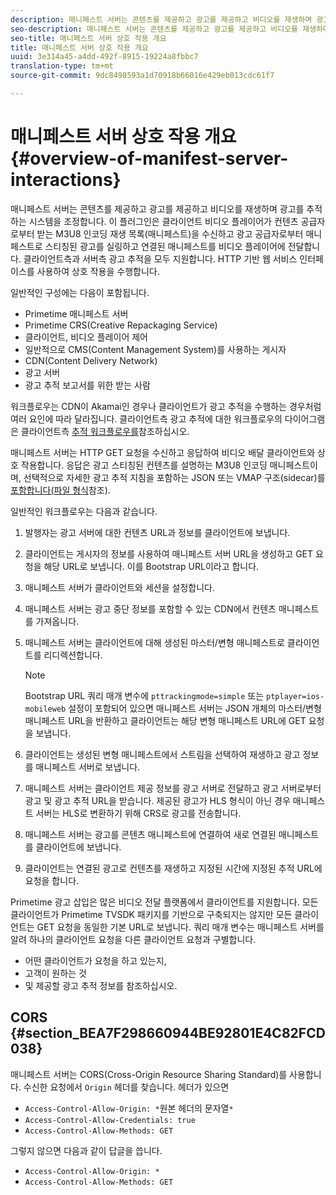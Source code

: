 ```yaml
---
description: 매니페스트 서버는 콘텐츠를 제공하고 광고를 제공하고 비디오를 재생하며 광고를 추적하는 시스템을 조정합니다. 이 플러그인은 클라이언트 비디오 플레이어가 컨텐츠 공급자로부터 받는 M3U8 인코딩 재생 목록(매니페스트)을 수신하고 광고 공급자로부터 매니페스트로 스티칭된 광고를 실링하고 연결된 매니페스트를 비디오 플레이어에 전달합니다. 클라이언트측과 서버측 광고 추적을 모두 지원합니다. HTTP 기반 웹 서비스 인터페이스를 사용하여 상호 작용을 수행합니다.
seo-description: 매니페스트 서버는 콘텐츠를 제공하고 광고를 제공하고 비디오를 재생하며 광고를 추적하는 시스템을 조정합니다. 이 플러그인은 클라이언트 비디오 플레이어가 컨텐츠 공급자로부터 받는 M3U8 인코딩 재생 목록(매니페스트)을 수신하고 광고 공급자로부터 매니페스트로 스티칭된 광고를 실링하고 연결된 매니페스트를 비디오 플레이어에 전달합니다. 클라이언트측과 서버측 광고 추적을 모두 지원합니다. HTTP 기반 웹 서비스 인터페이스를 사용하여 상호 작용을 수행합니다.
seo-title: 매니페스트 서버 상호 작용 개요
title: 매니페스트 서버 상호 작용 개요
uuid: 3e314a45-a4dd-492f-8915-19224a8fbbc7
translation-type: tm+mt
source-git-commit: 9dc8498593a1d70918b66016e429eb013cdc61f7

---
```



# 매니페스트 서버 상호 작용 개요 {#overview-of-manifest-server-interactions}

매니페스트 서버는 콘텐츠를 제공하고 광고를 제공하고 비디오를 재생하며 광고를 추적하는 시스템을 조정합니다. 이 플러그인은 클라이언트 비디오 플레이어가 컨텐츠 공급자로부터 받는 M3U8 인코딩 재생 목록(매니페스트)을 수신하고 광고 공급자로부터 매니페스트로 스티칭된 광고를 실링하고 연결된 매니페스트를 비디오 플레이어에 전달합니다. 클라이언트측과 서버측 광고 추적을 모두 지원합니다. HTTP 기반 웹 서비스 인터페이스를 사용하여 상호 작용을 수행합니다.

일반적인 구성에는 다음이 포함됩니다.

* Primetime 매니페스트 서버
* Primetime CRS(Creative Repackaging Service)
* 클라이언트, 비디오 플레이어 제어
* 일반적으로 CMS(Content Management System)를 사용하는 게시자
* CDN(Content Delivery Network)
* 광고 서버
* 광고 추적 보고서를 위한 받는 사람

워크플로우는 CDN이 Akamai인 경우나 클라이언트가 광고 추적을 수행하는 경우처럼 여러 요인에 따라 달라집니다. 클라이언트측 광고 추적에 대한 워크플로우의 다이어그램은 클라이언트측 [추적 워크플로우를](../msapi-topics/ms-at-effectiveness/notvsdk-csat-overview.md#section_cst_flow)참조하십시오.

매니페스트 서버는 HTTP GET 요청을 수신하고 응답하여 비디오 배달 클라이언트와 상호 작용합니다. 응답은 광고 스티칭된 컨텐츠를 설명하는 M3U8 인코딩 매니페스트이며, 선택적으로 자세한 광고 추적 지침을 포함하는 JSON 또는 VMAP 구조(sidecar)를 [포함합니다(파일 형식](../msapi-topics/ms-list-file-formats/ms-api-file-formats.md)참조).

일반적인 워크플로우는 다음과 같습니다.

1. 발행자는 광고 서버에 대한 컨텐츠 URL과 정보를 클라이언트에 보냅니다.
1. 클라이언트는 게시자의 정보를 사용하여 매니페스트 서버 URL을 생성하고 GET 요청을 해당 URL로 보냅니다. 이를 Bootstrap URL이라고 합니다.
1. 매니페스트 서버가 클라이언트와 세션을 설정합니다.
1. 매니페스트 서버는 광고 중단 정보를 포함할 수 있는 CDN에서 컨텐츠 매니페스트를 가져옵니다.
1. 매니페스트 서버는 클라이언트에 대해 생성된 마스터/변형 매니페스트로 클라이언트를 리디렉션합니다.

   >[!NOTE]
   >
   >Bootstrap URL 쿼리 매개 변수에 `pttrackingmode=simple` 또는 `ptplayer=ios-mobileweb` 설정이 포함되어 있으면 매니페스트 서버는 JSON 개체의 마스터/변형 매니페스트 URL을 반환하고 클라이언트는 해당 변형 매니페스트 URL에 GET 요청을 보냅니다.

1. 클라이언트는 생성된 변형 매니페스트에서 스트림을 선택하여 재생하고 광고 정보를 매니페스트 서버로 보냅니다.
1. 매니페스트 서버는 클라이언트 제공 정보를 광고 서버로 전달하고 광고 서버로부터 광고 및 광고 추적 URL을 받습니다. 제공된 광고가 HLS 형식이 아닌 경우 매니페스트 서버는 HLS로 변환하기 위해 CRS로 광고를 전송합니다.
1. 매니페스트 서버는 광고를 콘텐츠 매니페스트에 연결하여 새로 연결된 매니페스트를 클라이언트에 보냅니다.
1. 클라이언트는 연결된 광고로 컨텐츠를 재생하고 지정된 시간에 지정된 추적 URL에 요청을 합니다.

Primetime 광고 삽입은 많은 비디오 전달 플랫폼에서 클라이언트를 지원합니다. 모든 클라이언트가 Primetime TVSDK 패키지를 기반으로 구축되지는 않지만 모든 클라이언트는 GET 요청을 동일한 기본 URL로 보냅니다. 쿼리 매개 변수는 매니페스트 서버를 알려 하나의 클라이언트 요청을 다른 클라이언트 요청과 구별합니다.

* 어떤 클라이언트가 요청을 하고 있는지,
* 고객이 원하는 것
* 및 제공할 광고 추적 정보를 참조하십시오.

## CORS {#section_BEA7F298660944BE92801E4C82FCD038}

매니페스트 서버는 CORS(Cross-Origin Resource Sharing Standard)를 사용합니다. 수신한 요청에서 `Origin` 헤더를 찾습니다. 헤더가 있으면

* `Access-Control-Allow-Origin: *`원본 헤더의 문자열`*`
* `Access-Control-Allow-Credentials: true`
* `Access-Control-Allow-Methods: GET`

그렇지 않으면 다음과 같이 답글을 씁니다.

* `Access-Control-Allow-Origin: *`
* `Access-Control-Allow-Methods: GET`